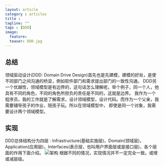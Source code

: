 ```yaml
---
layout: article
category : articles
title :  
tagline: ""
tags : [DDD]
image:
  feature:
  teaser: DDD.jpg
---
```



## 总结
领域驱动设计(DDD: Domain Drive Design)首先也是先建模，建模的好处，是使不同部门之间沟通的桥梁，例如软件部门和需求提出部门的一致性沟通。
DDD另一个优越性，领域模型是有边界的，这句话怎么理解呢，举个例子，同一个人，他具有不同的角色，不同的角色所担负的责任是不同的，这就是边界。
我作为一个程序员，我的工作就是了解需求，设计领域模型，设计代码。而作为一个父亲，我需要辅导孩子的作业，陪孩子玩。所以在领域模型中，
即使是同一个对象，我需要设计两个领域模型。

## 实现
DDD总体结构分为四层  :  Infrastructure(基础实施层)，Domain(领域层)，Application(应用层)，Interfaces(表示层，也叫用户界面层或是接口层)，各个层面的作用下面介绍。
![架构](Structure.png)
根据不同的情况，实现情况并不一定完全一致。或增或减层级。